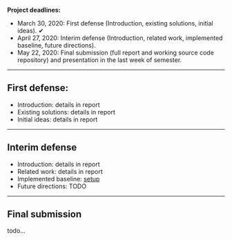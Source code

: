 **Project deadlines:**   
- March 30, 2020: First defense (Introduction, existing solutions, initial ideas). ✔
- April 27, 2020: Interim defense (Introduction, related work, implemented baseline, future directions).
- May 22, 2020: Final submission (full report and working source code repository) and presentation in the last week of semester.

---

## First defense:
- Introduction: details in report
- Existing solutions: details in report
- Initial ideas: details in report

--- 

## Interim defense
- Introduction: details in report
- Related work: details in report
- Implemented baseline: [setup](https://github.com/matejklemen/slovene-coreference-resolution#setup)
- Future directions: TODO

---

## Final submission
todo...

